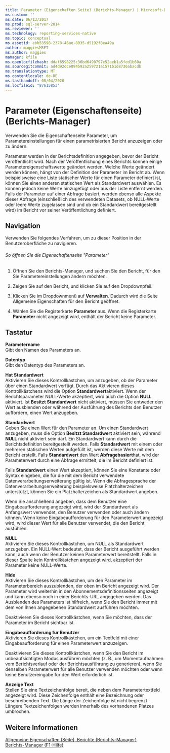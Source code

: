 ```yaml
---
title: Parameter (Eigenschaften Seite) (Berichts-Manager) | Microsoft-Dokumentation
ms.custom: ''
ms.date: 06/13/2017
ms.prod: sql-server-2014
ms.reviewer: ''
ms.technology: reporting-services-native
ms.topic: conceptual
ms.assetid: ebb53598-2378-46ae-8935-d5192f8ea49a
author: maggiesMSFT
ms.author: maggies
manager: kfile
ms.openlocfilehash: ddaf6598225c36bd6490797e52aeb1a5fed1b60a
ms.sourcegitcommit: ad4d92dce894592a259721a1571b1d8736abacdb
ms.translationtype: MT
ms.contentlocale: de-DE
ms.lasthandoff: 08/04/2020
ms.locfileid: "87615853"
---
```

# <a name="parameters-properties-page-report-manager"></a>Parameter (Eigenschaftenseite) (Berichts-Manager)
  Verwenden Sie die Eigenschaftenseite Parameter, um Parametereinstellungen für einen parametrisierten Bericht anzuzeigen oder zu ändern.  
  
 Parameter werden in der Berichtsdefinition angegeben, bevor der Bericht veröffentlicht wird. Nach der Veröffentlichung eines Berichts können einige Parametereigenschaftswerte geändert werden. Welche Werte geändert werden können, hängt von der Definition der Parameter im Bericht ab. Wenn beispielsweise eine Liste statischer Werte für einen Parameter definiert ist, können Sie einen anderen statischen Wert als Standardwert auswählen. Es können jedoch keine Werte hinzugefügt oder aus der Liste entfernt werden. Falls der Parameter auf einer Abfrage basiert, werden ebenso alle Aspekte dieser Abfrage (einschließlich des verwendeten Datasets, ob NULL-Werte oder leere Werte zugelassen sind und ob ein Standardwert bereitgestellt wird) im Bericht vor seiner Veröffentlichung definiert.  
  
## <a name="navigation"></a>Navigation  
 Verwenden Sie folgendes Verfahren, um zu dieser Position in der Benutzeroberfläche zu navigieren.  
  
###### <a name="to-open-the-parameters-properties-page"></a>So öffnen Sie die Eigenschaftenseite "Parameter"  
  
1.  Öffnen Sie den Berichts-Manager, und suchen Sie den Bericht, für den Sie Parametereinstellungen ändern möchten.  
  
2.  Zeigen Sie auf den Bericht, und klicken Sie auf den Dropdownpfeil.  
  
3.  Klicken Sie im Dropdownmenü auf **Verwalten**. Dadurch wird die Seite Allgemeine Eigenschaften für den Bericht geöffnet.  
  
4.  Wählen Sie die Registerkarte **Parameter** aus. Wenn die Registerkarte **Parameter** nicht angezeigt wird, enthält der Bericht keine Parameter.  
  
## <a name="options"></a>Tastatur  
 **Parametername**  
 Gibt den Namen des Parameters an.  
  
 **Datentyp**  
 Gibt den Datentyp des Parameters an.  
  
 **Hat Standardwert**  
 Aktivieren Sie dieses Kontrollkästchen, um anzugeben, ob der Parameter über einen Standardwert verfügt. Durch das Aktivieren dieses Kontrollkästchens wird die Option **Standardwert**aktiviert. Wenn der Berichtsparameter NULL-Werte akzeptiert, wird auch die Option **NULL** aktiviert. Ist **Besitzt Standardwert** nicht aktiviert, müssen Sie entweder den Wert ausblenden oder während der Ausführung des Berichts den Benutzer auffordern, einen Wert anzugeben.  
  
 **Standardwert**  
 Geben Sie einen Wert für den Parameter an. Um einen Standardwert anzugeben, muss die Option **Besitzt Standardwert** aktiviert sein, während **NULL** nicht aktiviert sein darf. Ein Standardwert kann durch die Berichtsdefinition bereitgestellt werden. Falls **Standardwert** mit einem oder mehreren statischen Werten aufgefüllt ist, werden diese Werte mit dem Bericht erstellt. Falls **Standardwert** den Wert **Abfragebasiert**hat, wird der Parameterwert durch eine Abfrage ermittelt, die im Bericht definiert ist.  
  
 Falls **Standardwert** einen Wert akzeptiert, können Sie eine Konstante oder Syntax eingeben, die für die mit dem Bericht verwendete Datenverarbeitungserweiterung gültig ist. Wenn die Abfragesprache der Datenverarbeitungserweiterung beispielsweise Platzhalterzeichen unterstützt, können Sie ein Platzhalterzeichen als Standardwert angeben.  
  
 Wenn Sie anschließend angeben, dass dem Benutzer eine Eingabeaufforderung angezeigt wird, wird der Standardwert als Anfangswert verwendet, den Benutzer verwenden oder auch ändern können. Wenn keine Eingabeaufforderung für den Parameterwert angezeigt wird, wird dieser Wert für alle Benutzer verwendet, die den Bericht ausführen.  
  
 **NULL**  
 Aktivieren Sie dieses Kontrollkästchen, um NULL als Standardwert anzugeben. Ein NULL-Wert bedeutet, dass der Bericht ausgeführt werden kann, auch wenn der Benutzer keinen Parameterwert bereitstellt. Falls in dieser Spalte kein Kontrollkästchen angezeigt wird, akzeptiert der Parameter keine NULL-Werte.  
  
 **Hide**  
 Aktivieren Sie dieses Kontrollkästchen, um den Parameter im Parameterbereich auszublenden, der oben im Bericht angezeigt wird. Der Parameter wird weiterhin in den Abonnementsdefinitionsseiten angezeigt und kann ebenso noch in einer Berichts-URL angegeben werden. Das Ausblenden des Parameters ist hilfreich, wenn Sie den Bericht immer mit dem von Ihnen angegebenen Standardwert ausführen möchten.  
  
 Deaktivieren Sie dieses Kontrollkästchen, wenn Sie möchten, dass der Parameter im Bericht sichtbar ist.  
  
 **Eingabeaufforderung für Benutzer**  
 Aktivieren Sie dieses Kontrollkästchen, um ein Textfeld mit einer Eingabeaufforderung für einen Parameterwert anzuzeigen.  
  
 Deaktivieren Sie dieses Kontrollkästchen, wenn Sie den Bericht im unbeaufsichtigten Modus ausführen möchten (z. B., um Momentaufnahmen vom Berichtsverlauf oder der Berichtsausführung zu generieren), wenn Sie denselben Parameterwert für alle Benutzer verwenden möchten oder wenn keine Benutzereingabe für den Wert erforderlich ist.  
  
 **Anzeige Text**  
 Stellen Sie eine Textzeichenfolge bereit, die neben dem Parametertextfeld angezeigt wird. Diese Zeichenfolge enthält eine Bezeichnung oder beschreibenden Text. Die Länge der Zeichenfolge ist nicht begrenzt. Längere Textzeichenfolgen werden innerhalb des vorhandenen Platzes umbrochen.  
  
## <a name="see-also"></a>Weitere Informationen  
 [Allgemeine Eigenschaften (Seite), Berichte &#40;Berichts-Manager&#41;](../../2014/reporting-services/general-properties-page-reports-report-manager.md)   
 [Berichts-Manager (F1-Hilfe)](../../2014/reporting-services/report-manager-f1-help.md)  
  
  
